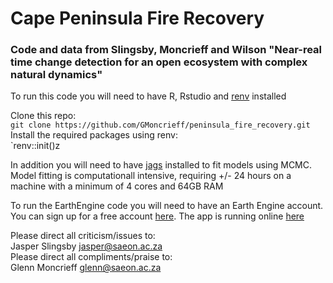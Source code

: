# Cape Peninsula Fire Recovery  
### Code and data from Slingsby, Moncrieff and Wilson "Near-real time change detection for an open ecosystem with complex natural dynamics"  

To run this code you will need to have R, Rstudio and [renv](https://rstudio.github.io/renv/) installed 
  
Clone this repo:  
`git clone https://github.com/GMoncrieff/peninsula_fire_recovery.git`
Install the required packages using renv:  
`renv::init()z 

In addition you will need to have [jags](http://mcmc-jags.sourceforge.net/) installed to fit models using MCMC. Model fitting is computationall intensive, requiring +/- 24 hours on a machine with a minimum of 4 cores and 64GB RAM

To run the EarthEngine code you will need to have an Earth Engine account. You can sign up for a free account [here](https://signup.earthengine.google.com/). The app is running online [here](https://glennwithtwons.users.earthengine.app/view/peninsula-fire-recovery)

Please direct all criticism/issues to:  
Jasper Slingsby <jasper@saeon.ac.za>  
Please direct all compliments/praise to:  
Glenn Moncrieff <glenn@saeon.ac.za>  


